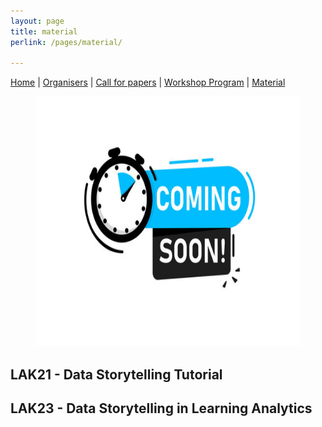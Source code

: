 ```yaml
---
layout: page
title: material
perlink: /pages/material/

---
```


[Home]({{site.baseurl}}/index) | [Organisers]({{site.baseurl}}/pages/about) | [Call for papers]({{site.baseurl}}/pages/call) | [Workshop Program]({{site.baseurl}}/pages/program) | [Material]({{site.baseurl}}/pages/material)


<figure>
        <p align="center"><img src="/images/soon.jpeg" width="500" height="400" alt="Data, visualisation, and Narrative"></p>
</figure>

## LAK21 - Data Storytelling Tutorial




## LAK23 - Data Storytelling in Learning Analytics 
